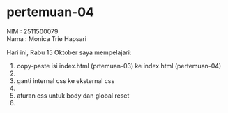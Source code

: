 # pertemuan-04

NIM : 2511500079<br>
Nama : Monica Trie Hapsari<br>

Hari ini, Rabu 15 Oktober saya mempelajari:
<ol>
  <li>copy-paste isi index.html (prtemuan-03) ke index.html (pertemuan-04)<li>
  <li>ganti internal css ke eksternal css<li>
  <li>aturan css untuk body dan global reset<li>
<ol>
